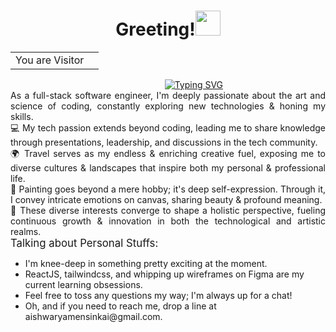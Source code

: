 <h1 align="center">Greeting!<img src="https://media.giphy.com/media/hvRJCLFzcasrR4ia7z/giphy.gif" width="40"></h1>

<div align="center">
  <table>
    <tr>
      <td>You are Visitor</td>
      <td><img src="https://profile-counter.glitch.me/aishwaryamensinkai/count.svg" alt="" /></td>
    </tr>
  </table>
</div>

<div align="center">
  &nbsp;&nbsp;&nbsp;&nbsp;&nbsp;&nbsp;&nbsp;&nbsp;&nbsp;&nbsp;&nbsp;&nbsp;&nbsp;&nbsp;&nbsp;&nbsp;&nbsp;&nbsp;&nbsp;&nbsp;
  <a href="https://git.io/typing-svg"><img src="https://readme-typing-svg.demolab.com?font=Fira+Code&pause=1000&random=true&width=435&lines=I'm+Aishwarya+Girish+Mensinkai" alt="Typing SVG" /></a>
</div>

<p style="margin-bottom: 0px !important; margin-top: 0px !important; text-align: justify !important;">
  As a full-stack software engineer, I'm deeply passionate about the art and science of coding, constantly exploring new technologies & honing my skills.
  <br/>
</p>


<p style="margin-bottom: 0px !important; margin-top: 0px !important; text-align: justify !important;">
  💻 My tech passion extends beyond coding, leading me to share knowledge through presentations, leadership, and discussions in the tech community.
  <br/>
  🌍 Travel serves as my endless & enriching creative fuel, exposing me to diverse cultures & landscapes that inspire both my personal & professional life.
  <br/>
  🎨 Painting goes beyond a mere hobby; it's deep self-expression. Through it, I convey intricate emotions on canvas, sharing beauty & profound meaning.
  <br/>
  🌟 These diverse interests converge to shape a holistic perspective, fueling continuous growth & innovation in both the technological and artistic realms.
</p>


<p style="margin-bottom: 0px !important; margin-top: 0px !important; text-align: justify !important;
font-size: larger !important;">
  Talking about Personal Stuffs:
</p>

<ul>
  <li>I'm knee-deep in something pretty exciting at the moment.</li>
  <li>ReactJS, tailwindcss, and whipping up wireframes on Figma are my current learning obsessions.</li>
  <li>Feel free to toss any questions my way; I'm always up for a chat!</li>
  <li>Oh, and if you need to reach me, drop a line at aishwaryamensinkai@gmail.com.</li>
</ul>
